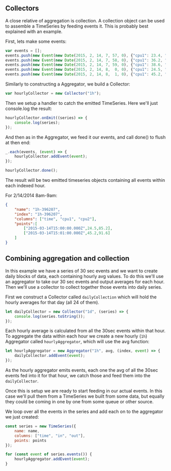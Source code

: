 ## Collectors

A close relative of aggregation is collection. A collection object can be used to assemble a TimeSeries by feeding events it. This is probably best explained with an example.

First, lets make some events:

```javascript
var events = [];
events.push(new Event(new Date(2015, 2, 14, 7, 57, 0), {"cpu1": 23.4, "cpu2": 55.1}));
events.push(new Event(new Date(2015, 2, 14, 7, 58, 0), {"cpu1": 36.2, "cpu2": 45.6}));
events.push(new Event(new Date(2015, 2, 14, 7, 59, 0), {"cpu1": 38.6, "cpu2": 65.2}));
events.push(new Event(new Date(2015, 2, 14, 8,  0, 0), {"cpu1": 24.5, "cpu2": 85.2}));
events.push(new Event(new Date(2015, 2, 14, 8,  1, 0), {"cpu1": 45.2, "cpu2": 91.6}));
```

Similarly to constructing a Aggregator, we build a Collector:

```javascript
var hourlyCollector = new Collector("1h");
```

Then we setup a handler to catch the emitted TimeSeries. Here we'll just console.log the result:

```javascript
hourlyCollector.onEmit((series) => {
    console.log(series);
});
```

And then as in the Aggregator, we feed it our events, and call done() to flush at then end:

```javascript
_.each(events, (event) => {
    hourlyCollector.addEvent(event);
});

hourlyCollector.done();
```

The result will be two emitted timeseries objects containing all events within each indexed hour.

For 2/14/2014 8am-9am:
```json
{
    "name": "1h-396207",
    "index": "1h-396207",
    "columns": ["time", "cpu1", "cpu2"],
    "points":[
        ["2015-03-14T15:00:00.000Z",24.5,85.2],
        ["2015-03-14T15:01:00.000Z",45.2,91.6]
    ]
}
```

## Combining aggregation and collection

In this example we have a series of 30 sec events and we want to create daily blocks of data, each containing hourly avg values. To do this we'll use an aggregator to take our 30 sec events and output averages for each hour. Then we'll use a collector to collect together those events into daily series.

First we construct a Collector called `dailyCollection` which will hold the hourly averages for that day (all 24 of them).

```javascript
let dailyCollector = new Collector("1d", (series) => {
    console.log(series.toString());
});
```

Each hourly average is calculated from all the 30sec events within that hour. To aggregate the data within each hour we create a new hourly (`1h`) Aggregator called `hourlyAggregator`, which will use the avg function:

```javascript
let hourlyAggregator = new Aggregator("1h", avg, (index, event) => {
    dailyCollector.addEvent(event);
});
```

As the hourly aggregator emits events, each one the avg of all the 30sec events fed into it for that hour, we catch those and feed them into the `dailyCollector`.

Once this is setup we are ready to start feeding in our actual events. In this case we'll pull them from a TimeSeries we built from some data, but equally they could be coming in one by one from some queue or other source.

We loop over all the events in the series and add each on to the aggregator we just created:

```javascript
const series = new TimeSeries({
    name: name,
    columns: ["time", "in", "out"],
    points: points
});

for (const event of series.events()) {
    hourlyAggregator.addEvent(event);
}
```
